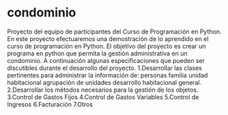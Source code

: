 # condominio
Proyecto del equipo de participantes del Curso de Programación en Python. En este proyecto efectuaremos una demostración de lo aprendido en el curso de programación en Python. El objetivo del proyecto es crear un programa en python que permita la gestión administrativa en un condominio. A continuación algunas especificaciones que pueden ser discutibles durante el desarrollo del proyecto.
1.Desarrollar las clases pertinentes para administrar la información de:
    personas
    familia
    unidad habitacional
    agrupación de unidades
    desarrollo habitacional general.
2.Desarrollar los métodos necesarios para la gestión de los objetos.
3.Control de Gastos Fijos
4.Control de Gastos Variables
5.Control de Ingresos
6.Facturación
7.Otros

